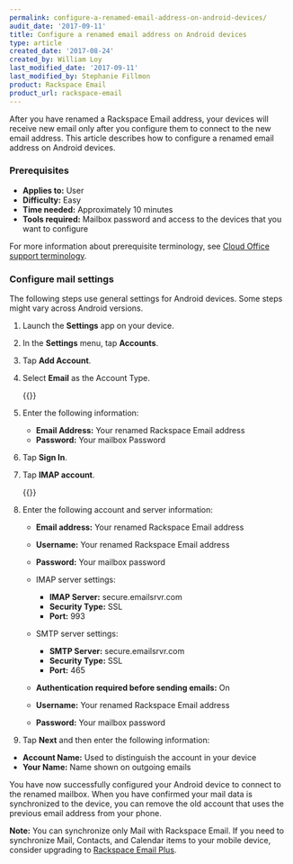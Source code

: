 ```yaml
---
permalink: configure-a-renamed-email-address-on-android-devices/
audit_date: '2017-09-11'
title: Configure a renamed email address on Android devices
type: article
created_date: '2017-08-24'
created_by: William Loy
last_modified_date: '2017-09-11'
last_modified_by: Stephanie Fillmon
product: Rackspace Email
product_url: rackspace-email
---
```


After you have renamed a Rackspace Email address, your devices will receive new email only after you configure them to connect to the new email address. This article describes how to configure a renamed email address on Android devices.

### Prerequisites

- **Applies to:** User
- **Difficulty:** Easy
- **Time needed:** Approximately 10 minutes
- **Tools required:**  Mailbox password and access to the devices that you want to configure

For more information about prerequisite terminology, see [Cloud Office support terminology](/support/how-to/cloud-office-support-terminology/).

### Configure mail settings

The following steps use general settings for Android devices. Some steps might vary across Android versions.

1. Launch the **Settings** app on your device.
2. In the **Settings** menu, tap **Accounts**.
3. Tap **Add Account**.
4. Select **Email** as the Account Type.

   {{<image src="android-typemail.png" alt="" title="">}}

5. Enter the following information:
   - **Email Address:** Your renamed Rackspace Email address
   - **Password:** Your mailbox Password

5. Tap **Sign In**.
6. Tap **IMAP account**.

    {{<image src="account-type-imap.png" alt="" title="">}}

7. Enter the following account and server information:

   - **Email address:** Your renamed Rackspace Email address
   - **Username:** Your renamed Rackspace Email address
   - **Password:** Your mailbox password

   - IMAP server settings:
      - **IMAP Server:** secure.emailsrvr.com
      - **Security Type:** SSL
      - **Port:** 993

   - SMTP server settings:
      - **SMTP Server:** secure.emailsrvr.com
      - **Security Type:** SSL
      - **Port:** 465

   - **Authentication required before sending emails:** On
   - **Username:** Your renamed Rackspace Email address
   - **Password:** Your mailbox password

10. Tap **Next** and then enter the following information:

   - **Account Name:** Used to distinguish the account in your device
   - **Your Name:** Name shown on outgoing emails

You have now successfully configured your Android device to connect to the renamed mailbox. When you have confirmed your mail data is synchronized to the device, you can remove the old account that uses the previous email address from your phone.

**Note:** You can synchronize only Mail with Rackspace Email. If you need to synchronize Mail, Contacts, and Calendar items to your mobile device, consider upgrading to [Rackspace Email Plus](/support/how-to/upgrade-to-rackspace-email-plus/).
